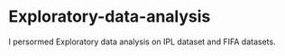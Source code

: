 # Exploratory-data-analysis
I persormed Exploratory data analysis on IPL dataset and FIFA datasets.
